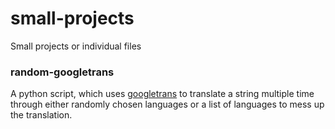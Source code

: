 # small-projects
Small projects or individual files


<h3>random-googletrans</h3>
A python script, which uses <a href="https://pypi.org/project/googletrans/">googletrans</a> to translate a string multiple time through either randomly chosen languages
or a list of languages to mess up the translation.
